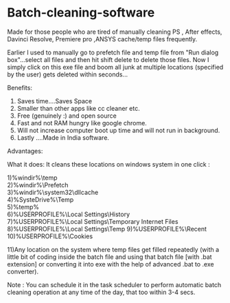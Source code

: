 # Batch-cleaning-software

Made for those people who are tired of manually cleaning  PS , After effects, Davinci Resolve, Premiere pro ,ANSYS cache/temp files frequently.

Earlier I used to manually go to prefetch file and temp file from "Run dialog box"...select all files and then hit shift delete to delete those files. 
Now I simply click on this exe file and boom all junk at multiple locations (specified by the user) gets deleted within seconds...

Benefits: 
1) Saves time....Saves Space
2) Smaller than other apps like cc cleaner etc. 
3) Free (genuinely :) and open source
4) Fast and not RAM hungry like google chrome.
5) Will not increase computer boot up time and will not run in background.
6) Lastly ....Made in India software.

Advantages:

What it does: 
It cleans these locations on windows system in one click :

1)%windir%\temp    
2)%windir%\Prefetch   
3)%windir%\system32\dllcache   
4)%SysteDrive%\Temp    
5)%temp%    
6)%USERPROFILE%\Local Settings\History  
7)%USERPROFILE%\Local Settings\Temporary Internet Files  
8)%USERPROFILE%\Local Settings\Temp 
9)%USERPROFILE%\Recent    
10)%USERPROFILE%\Cookies

11)Any location on the system where temp files get filled repeatedly 
(with a little bit of coding inside the batch file and using that batch file [with .bat extension] or 
converting it into exe with the help of advanced .bat to .exe converter).

Note : You can schedule it in the task scheduler to perform automatic batch cleaning operation at any time of the day, that too within 3-4 secs.

